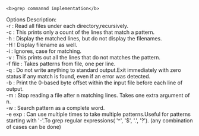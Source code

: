     <b>grep commannd implementation</b>

Options Description:<br>
-r : Read all files  under each directory,recursively.<br>
-c : This prints only a count of the lines that match a pattern.<br>
-h : Display the matched lines, but do not display the filenames.<br>
-H : Display filename as well.<br>
-i : Ignores, case for matching.<br>
-v : This prints out all the lines that do not matches the pattern.<br>
-f file : Takes patterns from file, one per line.<br>
 -q : Do not write anything to standard output.Exit immediately with zero status if any match is found, even  if  an error  was  detected.<br>
-b : Print the 0-based byte offset within the input file before  each line of output.<br>
-m : Stop reading a file after n matching lines. Takes one extra argument of n.<br>
-w : Search pattern as a complete word.<br>
-e exp : Can use multiple times to take multiple patterns.Useful for patterns starting with '-'.To grep regular expressions( '^', '$', '.', '?').
(any combination of cases can be done)<br>
